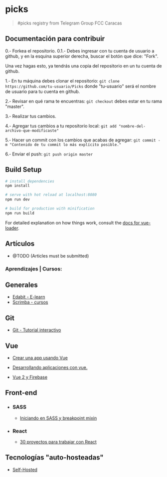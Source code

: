 # picks

> #picks registry from Telegram Group FCC Caracas

## Documentación para contribuir

0.- Forkea el repositorio. 
0.1.- Debes ingresar con tu cuenta de usuario a github, y en la esquina superior derecha, buscar el botón que dice: "Fork".

Una vez hagas esto, ya tendrás una copia del repositorio en un tu cuenta de github.

1.- En tu máquina debes clonar el repositorio: 
`git clone https://github.com/tu-usuario/Picks`
donde "tu-usuario" será el nombre de usuario para tu cuenta en github. 

2.- Revisar en qué rama te encuentras: 
`git checkout` debes estar en tu rama "master".

3.- Realizar tus cambios.

4.- Agregar tus cambios a tu repositorio local:
`git add "nombre-del-archivo-que-modificaste"`

5.- Hacer un commit con los cambios que acabas de agregar:
`git commit -m "Contenido de tu commit lo más explícito posible."`

6.- Enviar el push:
`git push origin master`

## Build Setup

``` bash
# install dependencies
npm install

# serve with hot reload at localhost:8080
npm run dev

# build for production with minification
npm run build
```

For detailed explanation on how things work, consult the [docs for vue-loader](http://vuejs.github.io/vue-loader).

## Artículos
- @TODO (Articles must be submitted)

### Aprendizajes | Cursos:
  ## Generales
  * [Edabit - E-learn](https://edabit.com/)
  * [Scrimba - cursos](https://scrimba.com/)

  ## Git
  * [Git - Tutorial interactivo](https://learngitbranching.js.org/)


  ## Vue
  * [Crear una app usando Vue](https://sabe.io/tutorials/getting-started-with-vue-js)

  * [Desarrollando aplicaciones con vue.](https://legacy.gitbook.com/book/jdonsan/desarrolla-aplicaciones-con-vuejs/details)
  * [Vue 2 y Firebase](https://wmedia.teachable.com/p/aprende-vue2-y-firebase-paso-a-paso)


## Front-end
- ### SASS
	* [Iniciando en SASS y breakpoint mixin](https://responsivedesign.is/develop/getting-started-with-sass-and-breakpoint-mixin/)
- ### React
  	* [30 proyectos para trabajar con React](https://medium.freecodecamp.org/every-time-you-build-a-to-do-list-app-a-puppy-dies-505b54637a5d)


## Tecnologías "auto-hosteadas"
* [Self-Hosted](https://github.com/Kickball/awesome-selfhosted)